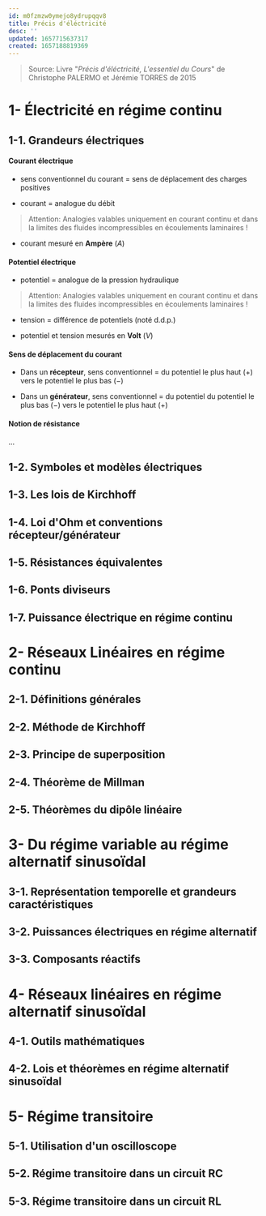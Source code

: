 ```yaml
---
id: m0fzmzw0ymejo8ydrupqqv8
title: Précis d'éléctricité
desc: ''
updated: 1657715637317
created: 1657188819369
---
```


> Source: Livre "_Précis d'éléctricité, L'essentiel du Cours_" de Christophe PALERMO et Jérémie TORRES de 2015

# 1- Électricité en régime continu

## 1-1. Grandeurs électriques


#### Courant électrique

- sens conventionnel du courant = sens de déplacement des charges positives

- courant = analogue du débit
> Attention: Analogies valables uniquement en courant continu et dans la limites des fluides incompressibles en écoulements laminaires !

- courant mesuré en **Ampère** ($A$)

#### Potentiel électrique

- potentiel = analogue de la pression hydraulique
> Attention: Analogies valables uniquement en courant continu et dans la limites des fluides incompressibles en écoulements laminaires !

- tension = différence de potentiels (noté d.d.p.)

- potentiel et tension mesurés en **Volt** ($V$)

#### Sens de déplacement du courant

- Dans un **récepteur**, sens conventionnel = du potentiel le plus haut ($+$) vers le potentiel le plus bas ($-$)

- Dans un **générateur**, sens conventionnel = du potentiel du potentiel le plus bas ($-$) vers le potentiel le plus haut ($+$)

#### Notion de résistance

...


## 1-2. Symboles et modèles électriques

## 1-3. Les lois de Kirchhoff

## 1-4. Loi d'Ohm et conventions récepteur/générateur

## 1-5. Résistances équivalentes

## 1-6. Ponts diviseurs

## 1-7. Puissance électrique en régime continu

# 2- Réseaux Linéaires en régime continu

## 2-1. Définitions générales

## 2-2. Méthode de Kirchhoff

## 2-3. Principe de superposition

## 2-4. Théorème de Millman

## 2-5. Théorèmes du dipôle linéaire

# 3- Du régime variable au régime alternatif sinusoïdal

## 3-1. Représentation temporelle et grandeurs caractéristiques

## 3-2. Puissances électriques en régime alternatif

## 3-3. Composants réactifs

# 4- Réseaux linéaires en régime alternatif sinusoïdal

## 4-1. Outils mathématiques

## 4-2. Lois et théorèmes en régime alternatif sinusoïdal

# 5- Régime transitoire

## 5-1. Utilisation d'un oscilloscope

## 5-2. Régime transitoire dans un circuit RC

## 5-3. Régime transitoire dans un circuit RL

